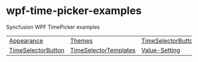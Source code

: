 # wpf-time-picker-examples
Syncfusion WPF TimePicker examples

<table>
 <tr>
   <td><a href="Samples/Appearance">Appearance </a></td>
  <td><a href="Samples/Themes">Themes</a></td>
  <td><a href="Samples/TimeSelectorButton">TimeSelectorButton</a></td>
  <td><a href="Samples/TimeSelectorItem">TimeSelectorItem</a></td>
  </tr>
  <tr>
  <td><a href="Samples/TimeSelectorButton">TimeSelectorButton</a></td>
  <td><a href="Samples/TimeSelectorTemplates">TimeSelectorTemplates</a></td>
  <td><a href="Samples/Value-setting">Value-Setting</a></td>
 </tr>
 
 </table>

